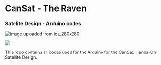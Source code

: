 # CanSat - The Raven
### Satelite Design - Arduino codes
![image uploaded from ios_280x280](https://user-images.githubusercontent.com/7142404/29188149-7a42359e-7e12-11e7-99b6-f333d9dabc5e.jpg)

![](https://gfycat.com/measlyperiodicchinesecrocodilelizard)

This repo contains all codes used for the Arduino for the CanSat: Hands-On Satellite Design.

